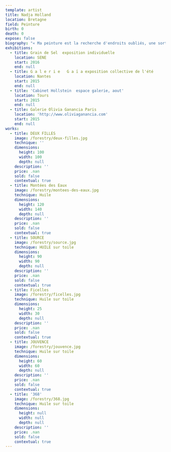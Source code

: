 ```yaml
---
template: artist
title: Nadja Holland
location: Bretagne
field: Peinture
birth: 0
death: 0
expose: false
biography: "« Ma peinture est la recherche d'endroits oubliés, une sorte de mémoire émotionnelle où une couleur raconte une histoire, où une forme réveille un souvenir. Dans mon travail actuel, les silhouettes, connues ou inconnues, jouent un rôle important. Elles racontent une histoire. La forme, le corps sans détail superflu estompe l'espace, le connu et l'inconnu pour le spectateur. Dans ce théâtre d'ombre, une histoire universelle se raconte. »\n Ma peinture parle des fragments, des superpositions, des effacements.C’est comme des couches de terre, placé l’une sur l’autre.\nC’est ce crée ma réalité. Des superpositions….\n Nous sommes des êtres avec une histoire. Mais cette histoire n’est pas la même aujourd’hui, comme hier...\n\nEXPOSITIONS\n\n2016\t\tLes journées européennes des métiers d’art \n2016                Grain de Sel,  56 Séné, exposition individuelle, peinture\n2015                Juillet – septembre Galerie Olivia Ganancia PARIS, exposition collective, peinture\n2015                Juillet Galerie Gaïa NANTES, exposition collective, peinture\n2015\t\tLes journées européennes des métiers d’art \n2015\t\t «\_Transition\_» galerie Arts Pluriels devient galerie Gaïa, Nantes, mars 2015, peintures\n2014\t\tCabinet Hollstein TOURS, espace galerie, juillet/aout, peinture\n2014\t\t28 mai au 1 juin Puls’Art  LE MANS, Salon de peinture contemporaine\n2014 \t\tLes journées européennes des métiers d’art \n2013\t\tMoulin de Pen Castel, ARZON peintures\n2011\t\tJournée des peintres, le Gorvello\n2010\t\tBoîte à Modeler de Gaël Gicquiaud, expo peinture \n2008\t\tSalon de peintures à Lorient\n2007\t\tSalon de peinture dans le Palais des Arts, Vannes\n\t\t        Exposition   La Clinique du Golfe \n2005\t\tGalerie L’oiseau rare - Vannes, Peintures\n2002\t\tL´Espace Châteauneuf, Tours\n\n2000\t\tTrace to the past“ - Museum Kirsten Kjaers – Symposium au Danemark, Sculpture \n1999\t\tGalerie Tersaeus - Stockholm, Suède - Peintures\n1998\t\tMusée de Kirsten Kjaers au Danemark - Peintures\n1994\t\tGalerie Rose, Hambourg \n\nRESIDENCES :\n\n2014 \t\tRésidence d’artistes, ATELIERS DE LA MORINERIE, Saint Pierre de Corps, TOURS \n2004\t\tRésidence d’artistes ARTRES, Israël\n1999\t\tSummer academy HAW Hambourg, Avid Petterson peintre de Bergen, Norvège \n1999\t\tRésidence et expo Musée de Kirsten Kjaers - Danemark \n1993\t\t3 mois en Israël\_: rencontre Yakov Dorchin, Sculpteur et peintre\n1988\t\tRésidence chez Ake W. Andersson peintre Mora Kvarn, Suède\n\n\nETUDES\n\n1990-1995\tÉcole Arts appliqués Hambourg, BAC +4 Allemagne\n1994-1995\tEcole des Beaux Arts Stockholm, Suède \n2015 2016 2017 Enseignante dessin à l’ESMA école supérieur des arts appliques NANTES\n\nFrançais, allemand, anglais et suédois\n\nCollections privées en Allemagne, Suède, Etats Unies, Israël et France"
exhibitions:
  - title: Grain de Sel  exposition individuelle
    location: SENE
    start: 2016
    end: null
  - title: G a l e r i e   G a ï a exposition collective de l'été
    location: Nantes
    start: 2015
    end: null
  - title: 'Cabinet Hollstein  espace galerie, aout'
    location: Tours
    start: 2015
    end: null
  - title: Galerie Olivia Ganancia Paris
    location: 'http://www.oliviaganancia.com'
    start: 2015
    end: null
works:
  - title: DEUX FILLES
    image: /forestry/deux-filles.jpg
    technique: ''
    dimensions:
      height: 100
      width: 100
      depth: null
    description: ''
    price: .nan
    sold: false
    contextual: true
  - title: Montées des Eaux
    image: /forestry/montees-des-eaux.jpg
    technique: Huile
    dimensions:
      height: 120
      width: 140
      depth: null
    description: ''
    price: .nan
    sold: false
    contextual: true
  - title: SOURCE
    image: /forestry/source.jpg
    technique: HUILE sur toile
    dimensions:
      height: 90
      width: 90
      depth: null
    description: ''
    price: .nan
    sold: false
    contextual: true
  - title: Ficelles
    image: /forestry/ficelles.jpg
    technique: Huile sur toile
    dimensions:
      height: 25
      width: 30
      depth: null
    description: ''
    price: .nan
    sold: false
    contextual: true
  - title: JOUVENCE
    image: /forestry/jouvence.jpg
    technique: Huile sur toile
    dimensions:
      height: 60
      width: 60
      depth: null
    description: ''
    price: .nan
    sold: false
    contextual: true
  - title: '368'
    image: /forestry/368.jpg
    technique: Huile sur toile
    dimensions:
      height: null
      width: null
      depth: null
    description: ''
    price: .nan
    sold: false
    contextual: true
---
```


